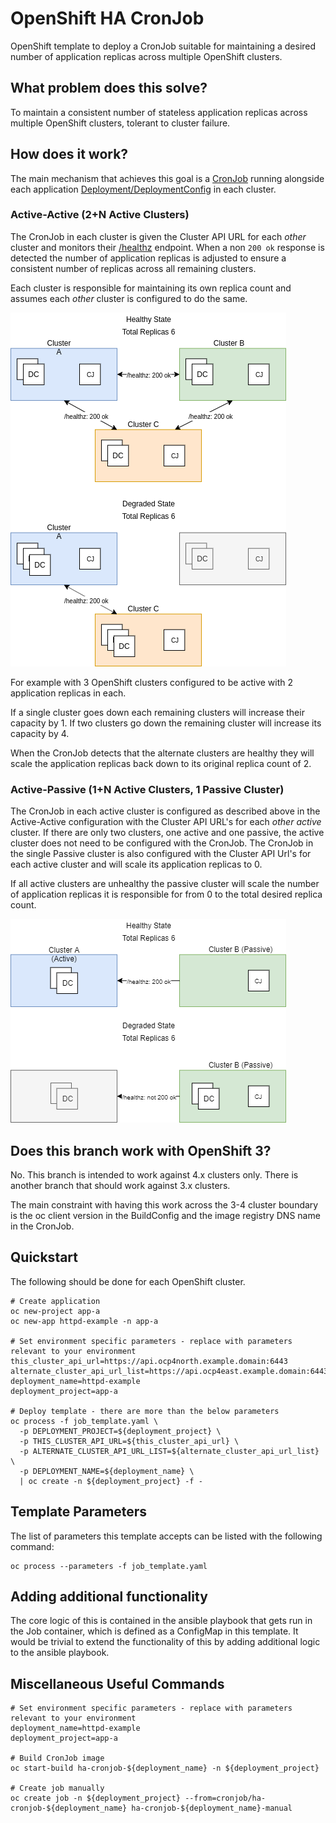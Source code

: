 # OpenShift HA CronJob

OpenShift template to deploy a CronJob suitable for maintaining a desired number of application replicas across multiple OpenShift clusters.

## What problem does this solve?

To maintain a consistent number of stateless application replicas across multiple OpenShift clusters, tolerant to cluster failure.

## How does it work?

The main mechanism that achieves this goal is a [CronJob](https://docs.openshift.com/container-platform/latest/nodes/jobs/nodes-nodes-jobs.html) running alongside each application [Deployment/DeploymentConfig](https://docs.openshift.com/container-platform/latest/applications/deployments/what-deployments-are.html) in each cluster.

### Active-Active (2+N Active Clusters)

The CronJob in each cluster is given the Cluster API URL for each _other_ cluster and monitors their [/healthz](https://github.com/openshift/origin/blob/master/docs/proposals/instrumentation-of-services.md) endpoint. When a non ```200 ok``` response is detected the number of application replicas is adjusted to ensure a consistent number of replicas across all remaining clusters.

Each cluster is responsible for maintaining its own replica count and assumes each _other_ cluster is configured to do the same.

![Acive-Active](active-active.png)

For example with 3 OpenShift clusters configured to be active with 2 application replicas in each.

If a single cluster goes down each remaining clusters will increase their capacity by 1.
If two clusters go down the remaining cluster will increase its capacity by 4.

When the CronJob detects that the alternate clusters are healthy they will scale the application replicas back down to its original replica count of 2.

### Active-Passive (1+N Active Clusters, 1 Passive Cluster)

The CronJob in each active cluster is configured as described above in the Active-Active configuration with the Cluster API URL's for each _other_ *active* cluster. If there are only two clusters, one active and one passive, the active cluster does not need to be configured with the CronJob.
The CronJob in the single Passive cluster is also configured with the Cluster API Url's for each active cluster and will scale its application replicas to 0.

If all active clusters are unhealthy the passive cluster will scale the number of application replicas it is responsible for from 0 to the total desired replica count.

![Active-Passive](active-passive.png)

## Does this branch work with OpenShift 3?

No. This branch is intended to work against 4.x clusters only. There is another branch that should work against 3.x clusters.

The main constraint with having this work across the 3-4 cluster boundary is the oc client version in the BuildConfig and the image registry DNS name in the CronJob. 

## Quickstart 

The following should be done for each OpenShift cluster. 

```shell script
# Create application
oc new-project app-a
oc new-app httpd-example -n app-a

# Set environment specific parameters - replace with parameters relevant to your environment
this_cluster_api_url=https://api.ocp4north.example.domain:6443
alternate_cluster_api_url_list=https://api.ocp4east.example.domain:6443,https://api.ocp4west.example.domain:6443
deployment_name=httpd-example
deployment_project=app-a

# Deploy template - there are more than the below parameters
oc process -f job_template.yaml \
  -p DEPLOYMENT_PROJECT=${deployment_project} \
  -p THIS_CLUSTER_API_URL=${this_cluster_api_url} \
  -p ALTERNATE_CLUSTER_API_URL_LIST=${alternate_cluster_api_url_list} \
  -p DEPLOYMENT_NAME=${deployment_name} \
  | oc create -n ${deployment_project} -f -
```

## Template Parameters

The list of parameters this template accepts can be listed with the following command:

```shell script
oc process --parameters -f job_template.yaml
```

## Adding additional functionality

The core logic of this is contained in the ansible playbook that gets run in the Job container, which is defined as a ConfigMap in this template. It would be trivial to extend the functionality of this by adding additional logic to the ansible playbook. 

## Miscellaneous Useful Commands
```shell script
# Set environment specific parameters - replace with parameters relevant to your environment
deployment_name=httpd-example
deployment_project=app-a

# Build CronJob image
oc start-build ha-cronjob-${deployment_name} -n ${deployment_project} 

# Create job manually
oc create job -n ${deployment_project} --from=cronjob/ha-cronjob-${deployment_name} ha-cronjob-${deployment_name}-manual
```


